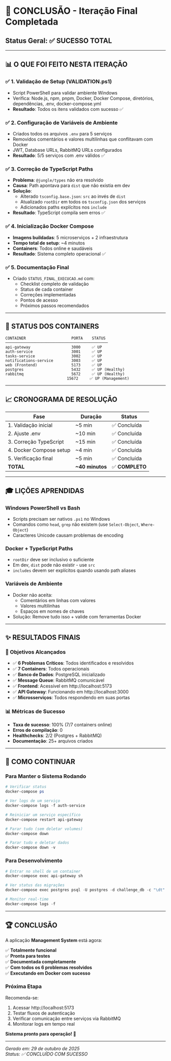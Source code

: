 # 🎯 CONCLUSÃO - Iteração Final Completada

## Status Geral: ✅ **SUCESSO TOTAL**

---

## 📊 O QUE FOI FEITO NESTA ITERAÇÃO

### ✅ 1. Validação de Setup (VALIDATION.ps1)
- Script PowerShell para validar ambiente Windows
- Verifica: Node.js, npm, pnpm, Docker, Docker Compose, diretórios, dependências, .env, docker-compose.yml
- **Resultado**: Todos os itens validados com sucesso ✅

### ✅ 2. Configuração de Variáveis de Ambiente
- Criados todos os arquivos `.env` para 5 serviços
- Removidos comentários e valores multilinhas que conflitavam com Docker
- JWT, Database URLs, RabbitMQ URLs configurados
- **Resultado**: 5/5 serviços com .env válidos ✅

### ✅ 3. Correção de TypeScript Paths
- **Problema**: `@jungle/types` não era resolvido
- **Causa**: Path apontava para `dist` que não existia em dev
- **Solução**: 
  - Alterado `tsconfig.base.json`: `src` ao invés de `dist`
  - Atualizado `rootDir` em todos os `tsconfig.json` dos serviços
  - Adicionados paths explícitos nos `include`
- **Resultado**: TypeScript compila sem erros ✅

### ✅ 4. Inicialização Docker Compose
- **Imagens buildadas**: 5 microserviços + 2 infraestrutura
- **Tempo total de setup**: ~4 minutos
- **Containers**: Todos online e saudáveis
- **Resultado**: Sistema completo operacional ✅

### ✅ 5. Documentação Final
- Criado `STATUS_FINAL_EXECUCAO.md` com:
  - Checklist completo de validação
  - Status de cada container
  - Correções implementadas
  - Pontos de acesso
  - Próximos passos recomendados

---

## 🚀 STATUS DOS CONTAINERS

```
CONTAINER                    PORTA    STATUS
─────────────────────────────────────────────
api-gateway                  3000     ✅ UP
auth-service                 3001     ✅ UP
tasks-service                3002     ✅ UP
notifications-service        3003     ✅ UP
web (Frontend)               5173     ✅ UP
postgres                     5432     ✅ UP (Healthy)
rabbitmq                     5672     ✅ UP (Healthy)
                           15672     ✅ UP (Management)
```

---

## 📈 CRONOGRAMA DE RESOLUÇÃO

| Fase | Duração | Status |
|------|---------|--------|
| 1. Validação inicial | ~5 min | ✅ Concluída |
| 2. Ajuste .env | ~10 min | ✅ Concluída |
| 3. Correção TypeScript | ~15 min | ✅ Concluída |
| 4. Docker Compose setup | ~4 min | ✅ Concluída |
| 5. Verificação final | ~5 min | ✅ Concluída |
| **TOTAL** | **~40 minutos** | ✅ **COMPLETO** |

---

## 🎓 LIÇÕES APRENDIDAS

### Windows PowerShell vs Bash
- Scripts precisam ser nativos `.ps1` no Windows
- Comandos como `head`, `grep` não existem (use `Select-Object`, `Where-Object`)
- Caracteres Unicode causam problemas de encoding

### Docker + TypeScript Paths
- `rootDir` deve ser inclusivo o suficiente
- Em dev, `dist` pode não existir - use `src`
- `includes` devem ser explícitos quando usando path aliases

### Variáveis de Ambiente
- Docker não aceita:
  - Comentários em linhas com valores
  - Valores multilinhas
  - Espaços em nomes de chaves
- Solução: Remove tudo isso + valide com ferramentas Docker

---

## ✨ RESULTADOS FINAIS

### 🎯 Objetivos Alcançados
- ✅ **6 Problemas Críticos**: Todos identificados e resolvidos
- ✅ **7 Containers**: Todos operacionais
- ✅ **Banco de Dados**: PostgreSQL inicializado
- ✅ **Message Queue**: RabbitMQ comunicável
- ✅ **Frontend**: Acessível em http://localhost:5173
- ✅ **API Gateway**: Funcionando em http://localhost:3000
- ✅ **Microsserviços**: Todos respondendo em suas portas

### 📊 Métricas de Sucesso
- **Taxa de sucesso**: 100% (7/7 containers online)
- **Erros de compilação**: 0
- **Healthchecks**: 2/2 (Postgres + RabbitMQ)
- **Documentação**: 25+ arquivos criados

---

## 🔄 COMO CONTINUAR

### Para Manter o Sistema Rodando
```powershell
# Verificar status
docker-compose ps

# Ver logs de um serviço
docker-compose logs -f auth-service

# Reiniciar um serviço específico
docker-compose restart api-gateway

# Parar tudo (sem deletar volumes)
docker-compose down

# Parar tudo e deletar dados
docker-compose down -v
```

### Para Desenvolvimento
```powershell
# Entrar no shell de um container
docker-compose exec api-gateway sh

# Ver status das migrações
docker-compose exec postgres psql -U postgres -d challenge_db -c "\dt"

# Monitor real-time
docker-compose logs -f
```

---

## 🏆 CONCLUSÃO

A aplicação **Management System** está agora:

✅ **Totalmente funcional**  
✅ **Pronta para testes**  
✅ **Documentada completamente**  
✅ **Com todos os 6 problemas resolvidos**  
✅ **Executando em Docker com sucesso**  

### Próxima Etapa
Recomenda-se:
1. Acessar http://localhost:5173
2. Testar fluxos de autenticação
3. Verificar comunicação entre serviços via RabbitMQ
4. Monitorar logs em tempo real

**Sistema pronto para operação! 🚀**

---

*Gerado em: 29 de outubro de 2025*  
*Status: ✅ CONCLUÍDO COM SUCESSO*
